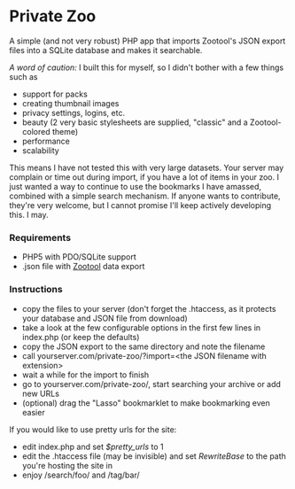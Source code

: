 # Private Zoo


A simple (and not very robust) PHP app that imports Zootool's JSON export files into a SQLite database and makes it searchable.

*A word of caution:* I built this for myself, so I didn't bother with a few things such as
- support for packs
- creating thumbnail images
- privacy settings, logins, etc.
- beauty (2 very basic stylesheets are supplied, "classic" and a Zootool-colored theme)
- performance
- scalability

This means I have not tested this with very large datasets. Your server may complain or time out during import, if you have a lot of items in your zoo.
I just wanted a way to continue to use the bookmarks I have amassed, combined with a simple search mechanism. If anyone wants to contribute, they're very welcome, but I cannot promise I'll keep actively developing this. I may.

### Requirements

- PHP5 with PDO/SQLite support
- .json file with [Zootool](http://zootool.com/) data export

### Instructions

- copy the files to your server (don't forget the .htaccess, as it protects your database and JSON file from download)
- take a look at the few configurable options in the first few lines in index.php (or keep the defaults)
- copy the JSON export to the same directory and note the filename
- call yourserver.com/private-zoo/?import=\<the JSON filename with extension\>
- wait a while for the import to finish
- go to yourserver.com/private-zoo/, start searching your archive or add new URLs
- (optional) drag the "Lasso" bookmarklet to make bookmarking even easier

If you would like to use pretty urls for the site:

- edit index.php and set *$pretty_urls* to 1
- edit the .htaccess file (may be invisible) and set *RewriteBase* to the path you're hosting the site in
- enjoy /search/foo/ and /tag/bar/